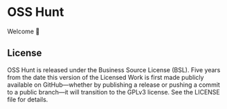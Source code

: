 # OSS Hunt

Welcome 👋

## License

OSS Hunt is released under the Business Source License (BSL). Five years from the date this version of the Licensed Work is first made publicly available on GitHub—whether by publishing a release or pushing a commit to a public branch—it will transition to the GPLv3 license. See the LICENSE file for details.
